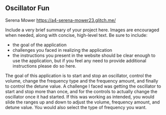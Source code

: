 ## Oscillator Fun

Serena Mower
https://a4-serena-mower23.glitch.me/

Include a very brief summary of your project here. Images are encouraged when needed, along with concise, high-level text. Be sure to include:

- the goal of the application
- challenges you faced in realizing the application
- the instructions you present in the website should be clear enough to use the application, but if you feel any need to provide additional instructions please do so here.

The goal of this application is to start and stop an oscillator, control the volume, change the frequency type and the frequency amount, and finally to control the detune value. A challenge I faced was getting the oscillator to start and stop more than once, and for the controls to actually change the oscillator once it had started. If this was working as intended, you would slide the ranges up and down to adjust the volume, frequency amount, and detune value. You would also select the type of frequency you want. 

